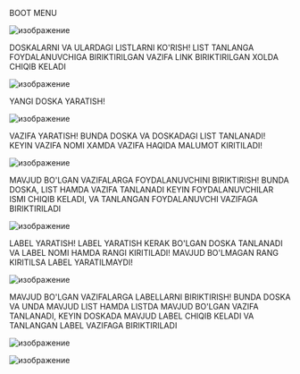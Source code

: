 BOOT MENU 

![изображение](https://user-images.githubusercontent.com/122611882/219957119-1fccc911-cf8b-4915-801b-ff990d51d8b9.png)


DOSKALARNI VA ULARDAGI LISTLARNI KO'RISH! LIST TANLANGA FOYDALANUVCHIGA BIRIKTIRILGAN VAZIFA
LINK BIRIKTIRILGAN XOLDA CHIQIB KELADI

![изображение](https://user-images.githubusercontent.com/122611882/219957294-28cf9f5e-8207-4d14-8c15-7aa756f5580e.png)

YANGI DOSKA YARATISH! 

![изображение](https://user-images.githubusercontent.com/122611882/219957351-f0414bdd-4ac3-4e6a-8ece-f4f70ed9042c.png)

VAZIFA YARATISH! BUNDA DOSKA VA DOSKADAGI LIST TANLANADI!
KEYIN VAZIFA NOMI XAMDA VAZIFA HAQIDA MALUMOT KIRITILADI!

![изображение](https://user-images.githubusercontent.com/122611882/219957436-c24e8443-22d4-4b82-b7df-3ca22c66ea1f.png)


MAVJUD BO'LGAN VAZIFALARGA FOYDALANUVCHINI BIRIKTIRISH!
 BUNDA DOSKA, LIST HAMDA VAZIFA TANLANADI KEYIN FOYDALANUVCHILAR ISMI CHIQIB KELADI,
 VA TANLANGAN FOYDALANUVCHI VAZIFAGA BIRIKTIRILADI
 
 ![изображение](https://user-images.githubusercontent.com/122611882/219957592-e22af5ff-35b9-49e0-902a-f032b4e9ded2.png)

LABEL YARATISH!
LABEL YARATISH KERAK BO'LGAN DOSKA TANLANADI
VA LABEL NOMI HAMDA RANGI KIRITILADI!
MAVJUD BO'LMAGAN RANG KIRITILSA LABEL YARATILMAYDI!

![изображение](https://user-images.githubusercontent.com/122611882/219957702-5c51030d-0fbc-48ec-bf1c-26545d3977f2.png)


MAVJUD BO'LGAN VAZIFALARGA LABELLARNI BIRIKTIRISH!
BUNDA DOSKA VA UNDA MAVJUD LIST HAMDA LISTDA MAVJUD BO'LGAN VAZIFA TANLANADI,
KEYIN DOSKADA MAVJUD LABEL CHIQIB KELADI VA TANLANGAN LABEL VAZIFAGA BIRIKTIRILADI

![изображение](https://user-images.githubusercontent.com/122611882/219957961-2e76289c-8fc8-4e92-8c52-848c99aede43.png)

![изображение](https://user-images.githubusercontent.com/122611882/219957966-a5b05678-c694-402a-803c-ea21a5f98a6d.png)


